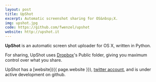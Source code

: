 ```yaml
---
layout: post
title: UpShot
excerpt: Automatic screenshot sharing for OS&nbsp;X.
img: upshot.jpg
code: https://github.com/fwenzel/upshot
website: http://upshot.it
---
```


**UpShot** is an automatic screen shot uploader for OS X, written in Python.

For sharing, UpShot uses [Dropbox](http://db.tt/ydOsYmeB)'s Public folder, giving you maximum control over what you share.

UpShot has a [website]({{ page.website }}), [twitter account](https://twitter.com/UpShot_it), and is under active development on github.
